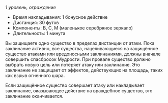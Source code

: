 *1 уровень, ограждение*

- Время накладывания: 1 бонусное действие
- Дистанция: 30 футов
- Компоненты: В, С, М (маленькое серебряное зеркало)
- Длительность: 1 минута

Вы защищаете одно существо в пределах дистанции от атаки. Пока заклинание активно, все существа, нацеливающиеся на защищённое существо атаками или вредоносными заклинаниями, должны вначале совершить спасбросок Мудрости. При провале существо должно выбрать новую цель или потеряет атаку или заклинание. Это заклинание не защищает от эффектов, действующих на площадь, таких как взрыв огненного шара.

Если защищённое существо совершает атаку или накладывает заклинание, оказывающее действие на враждебное существо, это заклинание оканчивается.